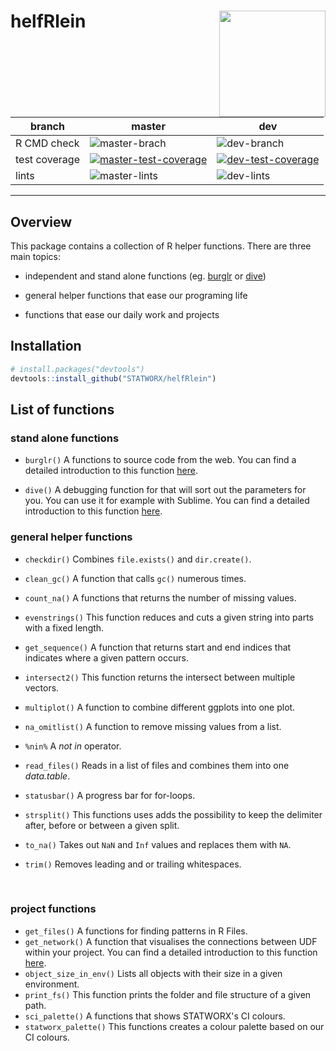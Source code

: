 # helfRlein <img src="img/helfRlein.png" width=170 align="right" />

| branch        | master | dev  |
| ------------- | ------ | ---- |
| R CMD check   | ![master-brach](https://github.com/STATWORX/helfRlein/workflows/R-CMD-check/badge.svg?branch=master) | ![dev-branch](https://github.com/STATWORX/helfRlein/workflows/R-CMD-check/badge.svg?branch=dev) |
| test coverage | [![master-test-coverage](https://img.shields.io/codecov/c/github/STATWORX/helfRlein/master.svg)](https://codecov.io/gh/STATWORX/helfRlein/branch/master) | [![dev-test-coverage](https://img.shields.io/codecov/c/github/STATWORX/helfRlein/dev.svg)](https://codecov.io/gh/STATWORX/helfRlein/branch/dev) |
| lints         | ![master-lints](https://github.com/STATWORX/helfRlein/workflows/lints/badge.svg?branch=master) | ![dev-lints](https://github.com/STATWORX/helfRlein/workflows/lints/badge.svg?branch=dev) |

----

## Overview

This package contains a collection of R helper functions. There are three main topics:

- independent and stand alone functions (eg. [burglr](https://www.statworx.com/de/blog/burglr-stealing-code-from-the-web/) or [dive](http://www.statworx.com/de/blog/dive-the-debugging-function-you-deserve/))

- general helper functions that ease our programing life

- functions that ease our daily work and projects



## Installation

``` r
# install.packages("devtools")
devtools::install_github("STATWORX/helfRlein")
```



## List of functions

### stand alone functions

- `burglr()` 
  A functions to source code from the web. You can find a detailed introduction to this function [here](https://www.statworx.com/de/blog/burglr-stealing-code-from-the-web/).

- `dive()`
  A debugging function for that will sort out the parameters for you. You can use it for example with Sublime. You can find a detailed introduction to this function [here](https://www.statworx.com/de/blog/dive-the-debugging-function-you-deserve/).



### general helper functions

- `checkdir()`
  Combines `file.exists()` and `dir.create()`.

- `clean_gc()`
  A function that calls `gc()` numerous times.

- `count_na()`
  A functions that returns the number of missing values.

- `evenstrings()`
  This function reduces and cuts a given string into parts with a fixed length.

- `get_sequence()`
  A function that returns start and end indices that indicates where a given pattern occurs.

- `intersect2()`
  This function returns the intersect between multiple vectors.

- `multiplot()`
  A function to combine different ggplots into one plot.

- `na_omitlist()`
  A function to remove missing values from a list.

- `%nin%`
  A *not in* operator.

- `read_files()`
  Reads in a list of files and combines them into one *data.table*.

- `statusbar()`
  A progress bar for for-loops.

- `strsplit()`
  This functions uses adds the possibility to keep the delimiter after, before or between a given split.

- `to_na()`
  Takes out `NaN` and `Inf` values and replaces them with `NA`.

- `trim()`
  Removes leading and or trailing whitespaces.

  ​

### project functions

- `get_files()`
  A functions for finding patterns in R Files.
- `get_network()` 
  A function that visualises the connections between UDF within your project. You can find a detailed introduction to this function [here](https://github.com/STATWORX/blog/tree/master/flowchart).
- `object_size_in_env()`
  Lists all objects with their size in a given environment.
- `print_fs()`
  This function prints the folder and file structure of a given path.
- `sci_palette()`
  A functions that shows STATWORX's CI colours. 
- `statworx_palette()`
  This functions creates a colour palette based on our CI colours.

